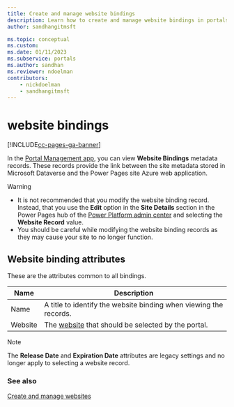 ```yaml
---
title: Create and manage website bindings
description: Learn how to create and manage website bindings in portals.
author: sandhangitmsft

ms.topic: conceptual
ms.custom: 
ms.date: 01/11/2023
ms.subservice: portals
ms.author: sandhan
ms.reviewer: ndoelman
contributors:
    - nickdoelman
    - sandhangitmsft
---
```


# website bindings

[!INCLUDE[cc-pages-ga-banner](../../../includes/cc-pages-ga-banner.md)]

In the [Portal Management app](configure-portal.md), you can view **Website Bindings** metadata records. These records provide the link between the site metadata stored in Microsoft Dataverse and the Power Pages site Azure web application.

> [!WARNING]
> - It is not recommended that you modify the website binding record. Instead, that you use the **Edit** option in the **Site Details** section in the Power Pages hub of the [Power Platform admin center](/power-pages/admin/admin-overview#site-details) and selecting the **Website Record** value.
> - You should be careful while modifying the website binding records as they may cause your site to no longer function.


## Website binding attributes

These are the attributes common to all bindings.

|Name|Description|
|-----|----------|
|Name| A title to identify the website binding when viewing the records.|
|Website|The [website](websites.md) that should be selected by the portal.|

> [!NOTE]
> The **Release Date** and **Expiration Date** attributes are legacy settings and no longer apply to selecting a website record.


### See also
[Create and manage websites](websites.md)


